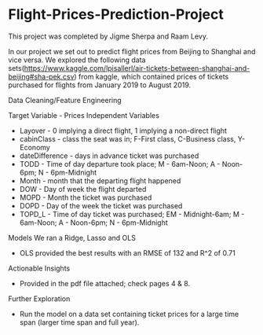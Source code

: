 # Flight-Prices-Prediction-Project

This project was completed by Jigme Sherpa and Raam Levy.

In our project we set out to predict flight prices from Beijing to Shanghai and vice versa. 
We explored the following data sets(https://www.kaggle.com/lpisallerl/air-tickets-between-shanghai-and-beijing#sha-pek.csv) from kaggle, which contained prices of tickets purchased for flights from January 2019 to August 2019. 

Data Cleaning/Feature Engineering 

Target Variable - Prices
Independent Variables 
  - Layover - 0 implying a direct flight, 1 implying a non-direct flight
  - cabinClass - class the seat was in; F-First class, C-Business class, Y-Economy 
  - dateDifference - days in advance ticket was purchased 
  - TODD - Time of day departure took place; M - 6am-Noon; A - Noon-6pm; N - 6pm-Midnight
  - Month - month that the departing flight happened
  - DOW - Day of week the flight departed
  - MOPD - Month the ticket was purchased
  - DOPD - Day of the week the ticket was purchased
  - TOPD_L - Time of day ticket was purchased; EM - Midnight-6am; M - 6am-Noon; A - Noon-6pm; N - 6pm-Midnight
  
  Models 
  We ran a Ridge, Lasso and OLS
  - OLS provided the best results with an RMSE of 132 and R^2 of 0.71 
  
  Actionable Insights
  - Provided in the pdf file attached; check pages 4 & 8.
  
  Further Exploration
  - Run the model on a data set containing ticket prices for a large time span (larger time span and full year). 
